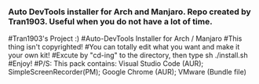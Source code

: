 ### Auto DevTools installer for Arch and Manjaro. Repo created by Tran1903. Useful when you do not have a lot of time.

#Tran1903's Project :)
#Auto-DevTools Installer for Arch / Manjaro
#This thing isn't copyrighted!
#You can totally edit what you want and make it your own kit!
#Excute by "cd-ing" to the directory, then type sh ./install.sh
#Enjoy!
#P/S: This pack contains: Visual Studio Code (AUR); SimpleScreenRecorder(PM); Google Chrome (AUR); VMware (Bundle file)
